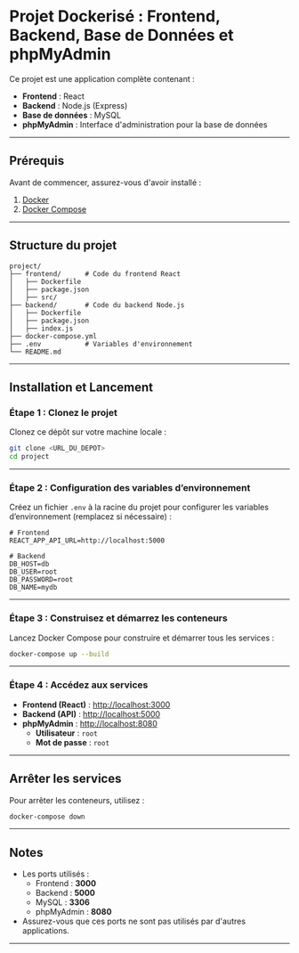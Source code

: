 
# **Projet Dockerisé : Frontend, Backend, Base de Données et phpMyAdmin**

Ce projet est une application complète contenant :

- **Frontend** : React
- **Backend** : Node.js (Express)
- **Base de données** : MySQL
- **phpMyAdmin** : Interface d'administration pour la base de données

---

## **Prérequis**

Avant de commencer, assurez-vous d'avoir installé :

1. [Docker](https://www.docker.com/products/docker-desktop)
2. [Docker Compose](https://docs.docker.com/compose/install/)

---

## **Structure du projet**

```
project/
├── frontend/      # Code du frontend React
│   ├── Dockerfile
│   ├── package.json
│   ├── src/
├── backend/       # Code du backend Node.js
│   ├── Dockerfile
│   ├── package.json
│   ├── index.js
├── docker-compose.yml
├── .env           # Variables d'environnement
└── README.md
```

---

## **Installation et Lancement**

### Étape 1 : Clonez le projet

Clonez ce dépôt sur votre machine locale :

```bash
git clone <URL_DU_DEPOT>
cd project
```

---

### Étape 2 : Configuration des variables d’environnement

Créez un fichier `.env` à la racine du projet pour configurer les variables d’environnement (remplacez si nécessaire) :

```env
# Frontend
REACT_APP_API_URL=http://localhost:5000

# Backend
DB_HOST=db
DB_USER=root
DB_PASSWORD=root
DB_NAME=mydb
```

---

### Étape 3 : Construisez et démarrez les conteneurs

Lancez Docker Compose pour construire et démarrer tous les services :

```bash
docker-compose up --build
```

---

### Étape 4 : Accédez aux services

- **Frontend (React)** : [http://localhost:3000](http://localhost:3000)
- **Backend (API)** : [http://localhost:5000](http://localhost:5000)
- **phpMyAdmin** : [http://localhost:8080](http://localhost:8080)
  - **Utilisateur** : `root`
  - **Mot de passe** : `root`

---

## **Arrêter les services**

Pour arrêter les conteneurs, utilisez :

```bash
docker-compose down
```

---

## **Notes**

- Les ports utilisés :
  - Frontend : **3000**
  - Backend : **5000**
  - MySQL : **3306**
  - phpMyAdmin : **8080**
- Assurez-vous que ces ports ne sont pas utilisés par d'autres applications.

---
